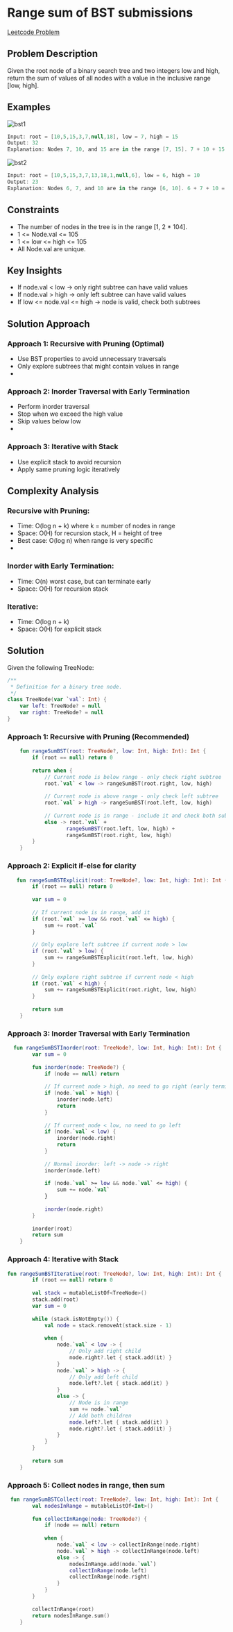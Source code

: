 # Range sum of BST submissions
[Leetcode Problem](https://leetcode.com/problems/range-sum-of-bst/submissions/1710060772/)

## Problem Description
Given the root node of a binary search tree and two integers low and high, return the sum of values of all nodes with a value in the inclusive range [low, high].

## Examples

![bst1](https://github.com/user-attachments/assets/2fb48657-e179-4536-9372-3e748a410654)

```kotlin
Input: root = [10,5,15,3,7,null,18], low = 7, high = 15
Output: 32
Explanation: Nodes 7, 10, and 15 are in the range [7, 15]. 7 + 10 + 15 = 32.

```

![bst2](https://github.com/user-attachments/assets/d9efba99-6aa0-4178-9fe4-2bdba70869e5)


```kotlin
Input: root = [10,5,15,3,7,13,18,1,null,6], low = 6, high = 10
Output: 23
Explanation: Nodes 6, 7, and 10 are in the range [6, 10]. 6 + 7 + 10 = 23.

```

## Constraints
- The number of nodes in the tree is in the range [1, 2 * 104].
- 1 <= Node.val <= 105
- 1 <= low <= high <= 105
- All Node.val are unique.


## Key Insights
- If node.val < low → only right subtree can have valid values
- If node.val > high → only left subtree can have valid values
- If low <= node.val <= high → node is valid, check both subtrees

## Solution Approach
### Approach 1: Recursive with Pruning (Optimal)
- Use BST properties to avoid unnecessary traversals
- Only explore subtrees that might contain values in range
- 
### Approach 2: Inorder Traversal with Early Termination
- Perform inorder traversal
- Stop when we exceed the high value
- Skip values below low
- 
### Approach 3: Iterative with Stack
- Use explicit stack to avoid recursion
- Apply same pruning logic iteratively

## Complexity Analysis
### Recursive with Pruning:
- Time: O(log n + k) where k = number of nodes in range
- Space: O(H) for recursion stack, H = height of tree
- Best case: O(log n) when range is very specific
- 
### Inorder with Early Termination:
- Time: O(n) worst case, but can terminate early
- Space: O(H) for recursion stack

### Iterative:
- Time: O(log n + k)
- Space: O(H) for explicit stack

## Solution

Given the following TreeNode:

```kotlin
/**
 * Definition for a binary tree node.
 */
class TreeNode(var `val`: Int) {
    var left: TreeNode? = null
    var right: TreeNode? = null
}
```

### Approach 1: Recursive with Pruning (Recommended)

```kotlin
    fun rangeSumBST(root: TreeNode?, low: Int, high: Int): Int {
        if (root == null) return 0
        
        return when {
            // Current node is below range - only check right subtree
            root.`val` < low -> rangeSumBST(root.right, low, high)
            
            // Current node is above range - only check left subtree  
            root.`val` > high -> rangeSumBST(root.left, low, high)
            
            // Current node is in range - include it and check both subtrees
            else -> root.`val` + 
                   rangeSumBST(root.left, low, high) + 
                   rangeSumBST(root.right, low, high)
        }
    }
```

  ### Approach 2: Explicit if-else for clarity

```kotlin
   fun rangeSumBSTExplicit(root: TreeNode?, low: Int, high: Int): Int {
        if (root == null) return 0
        
        var sum = 0
        
        // If current node is in range, add it
        if (root.`val` >= low && root.`val` <= high) {
            sum += root.`val`
        }
        
        // Only explore left subtree if current node > low
        if (root.`val` > low) {
            sum += rangeSumBSTExplicit(root.left, low, high)
        }
        
        // Only explore right subtree if current node < high
        if (root.`val` < high) {
            sum += rangeSumBSTExplicit(root.right, low, high)
        }
        
        return sum
    }
```


### Approach 3: Inorder Traversal with Early Termination

```kotlin
  fun rangeSumBSTInorder(root: TreeNode?, low: Int, high: Int): Int {
        var sum = 0
        
        fun inorder(node: TreeNode?) {
            if (node == null) return
            
            // If current node > high, no need to go right (early termination)
            if (node.`val` > high) {
                inorder(node.left)
                return
            }
            
            // If current node < low, no need to go left
            if (node.`val` < low) {
                inorder(node.right)
                return
            }
            
            // Normal inorder: left -> node -> right
            inorder(node.left)
            
            if (node.`val` >= low && node.`val` <= high) {
                sum += node.`val`
            }
            
            inorder(node.right)
        }
        
        inorder(root)
        return sum
    }
```

### Approach 4: Iterative with Stack

```kotlin
fun rangeSumBSTIterative(root: TreeNode?, low: Int, high: Int): Int {
        if (root == null) return 0
        
        val stack = mutableListOf<TreeNode>()
        stack.add(root)
        var sum = 0
        
        while (stack.isNotEmpty()) {
            val node = stack.removeAt(stack.size - 1)
            
            when {
                node.`val` < low -> {
                    // Only add right child
                    node.right?.let { stack.add(it) }
                }
                node.`val` > high -> {
                    // Only add left child
                    node.left?.let { stack.add(it) }
                }
                else -> {
                    // Node is in range
                    sum += node.`val`
                    // Add both children
                    node.left?.let { stack.add(it) }
                    node.right?.let { stack.add(it) }
                }
            }
        }
        
        return sum
    }
```
  ### Approach 5: Collect nodes in range, then sum

```kotlin
 fun rangeSumBSTCollect(root: TreeNode?, low: Int, high: Int): Int {
        val nodesInRange = mutableListOf<Int>()
        
        fun collectInRange(node: TreeNode?) {
            if (node == null) return
            
            when {
                node.`val` < low -> collectInRange(node.right)
                node.`val` > high -> collectInRange(node.left)
                else -> {
                    nodesInRange.add(node.`val`)
                    collectInRange(node.left)
                    collectInRange(node.right)
                }
            }
        }
        
        collectInRange(root)
        return nodesInRange.sum()
    }
```

